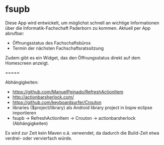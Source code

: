 fsupb
=====


Diese App wird entwickelt, um möglichst schnell an wichtige Informationen über die Informatik-Fachschaft Paderborn zu kommen. Aktuell per App abrufbar:
* Öffnungsstatus des Fachschaftsbüros
* Termin der nächsten Fachschaftsratssitzung

Zudem gibt es ein Widget, das den Öffnungsstatus direkt auf dem Homescreen anzeigt.


=====


Abhängigkeiten: 
* https://github.com/ManuelPeinado/RefreshActionItem
* http://actionbarsherlock.com/
* https://github.com/keyboardsurfer/Crouton
* libraries ($project/library) als Android library project in bspw eclipse importieren
* fsupb -> RefreshActionItem -> Crouton -> actionbarsherlock (Abhängigkeiten)
 
Es wird zur Zeit kein Maven o.ä. verwendet, da dadurch die Build-Zeit etwa verdrei- oder vervierfach würde.



